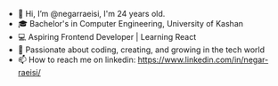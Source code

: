 - 👋 Hi, I’m @negarraeisi, I'm 24 years old.  
- 🎓 Bachelor's in Computer Engineering, University of Kashan
- 💻 Aspiring Frontend Developer | Learning React
- 🚀 Passionate about coding, creating, and growing in the tech world
- 📫 How to reach me on linkedin: https://www.linkedin.com/in/negar-raeisi/

